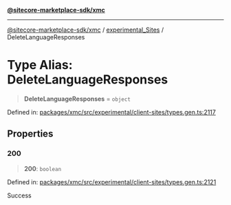 [**@sitecore-marketplace-sdk/xmc**](../../../../README.md)

***

[@sitecore-marketplace-sdk/xmc](../../../../README.md) / [experimental\_Sites](../README.md) / DeleteLanguageResponses

# Type Alias: DeleteLanguageResponses

> **DeleteLanguageResponses** = `object`

Defined in: [packages/xmc/src/experimental/client-sites/types.gen.ts:2117](https://github.com/Sitecore/marketplace-sdk/blob/main/packages/xmc/src/experimental/client-sites/types.gen.ts#L2117)

## Properties

### 200

> **200**: `boolean`

Defined in: [packages/xmc/src/experimental/client-sites/types.gen.ts:2121](https://github.com/Sitecore/marketplace-sdk/blob/main/packages/xmc/src/experimental/client-sites/types.gen.ts#L2121)

Success
